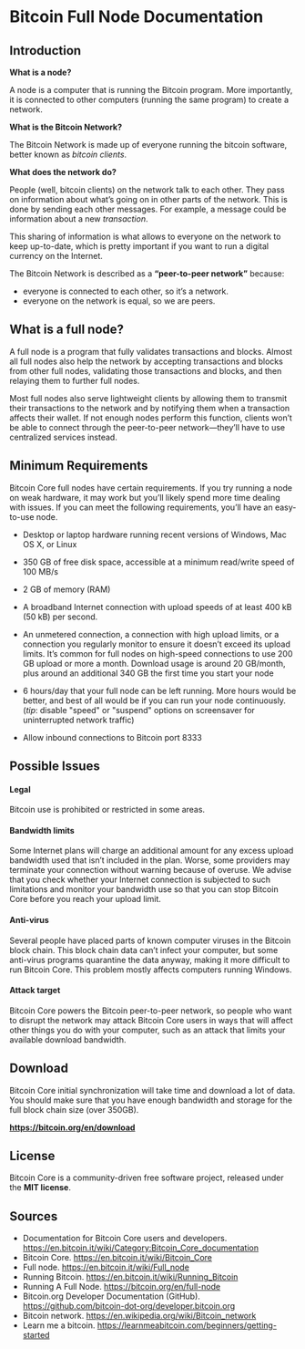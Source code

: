 # Bitcoin Full Node Documentation

## Introduction

__What is a node?__  

A node is a computer that is running the Bitcoin program. 
More importantly, it is connected to other computers (running the same program) to create a network.

__What is the Bitcoin Network?__  

The Bitcoin Network is made up of everyone running the bitcoin software, better known as _bitcoin clients_.

__What does the network do?__  

People (well, bitcoin clients) on the network talk to each other. 
They pass on information about what’s going on in other parts of the network. 
This is done by sending each other messages. For example, 
a message could be information about a new _transaction_.

This sharing of information is what allows to everyone on the network to keep up-to-date, 
which is pretty important if you want to run a digital currency on the Internet.

The Bitcoin Network is described as a __“peer-to-peer network”__ because:

- everyone is connected to each other, so it’s a network.
- everyone on the network is equal, so we are peers.

## What is a full node?  

A full node is a program that fully validates transactions and blocks. 
Almost all full nodes also help the network by accepting transactions and blocks from other full nodes, 
validating those transactions and blocks, and then relaying them to further full nodes.   

Most full nodes also serve lightweight clients by allowing them to transmit their transactions to the network 
and by notifying them when a transaction affects their wallet. If not enough nodes perform this function, 
clients won’t be able to connect through the peer-to-peer network—they’ll have to use centralized services instead.

## Minimum Requirements  

Bitcoin Core full nodes have certain requirements. If you try running a node on weak hardware, 
it may work but you’ll likely spend more time dealing with issues. 
If you can meet the following requirements, you’ll have an easy-to-use node.

- Desktop or laptop hardware running recent versions of Windows, Mac OS X, or Linux

- 350 GB of free disk space, accessible at a minimum read/write speed of 100 MB/s

- 2 GB of memory (RAM)

- A broadband Internet connection with upload speeds of at least 400 kB (50 kB) per second.

- An unmetered connection, a connection with high upload limits, or a connection you regularly monitor to ensure it doesn’t exceed its upload limits. It’s common for full nodes on high-speed connections to use 200 GB upload or more a month. Download usage is around 20 GB/month, 
plus around an additional 340 GB the first time you start your node

- 6 hours/day that your full node can be left running. More hours would be better, and best of all would be if you can run your node continuously.(_tip_: disable "speed" or "suspend" options on screensaver for uninterrupted network traffic)

- Allow inbound connections to Bitcoin port 8333

## Possible Issues  

#### Legal  
Bitcoin use is prohibited or restricted in some areas.

#### Bandwidth limits  
Some Internet plans will charge an additional amount for any excess upload bandwidth used that isn’t included in the plan. 
Worse, some providers may terminate your connection without warning because of overuse. 
We advise that you check whether your Internet connection is subjected to such limitations 
and monitor your bandwidth use so that you can stop Bitcoin Core before you reach your upload limit.

#### Anti-virus  
Several people have placed parts of known computer viruses in the Bitcoin block chain. 
This block chain data can’t infect your computer, but some anti-virus programs quarantine the data anyway, 
making it more difficult to run Bitcoin Core. This problem mostly affects computers running Windows.

#### Attack target  
Bitcoin Core powers the Bitcoin peer-to-peer network, 
so people who want to disrupt the network may attack Bitcoin Core users in ways that will affect other things you do with your computer, 
such as an attack that limits your available download bandwidth.

## Download  
Bitcoin Core initial synchronization will take time and download a lot of data. 
You should make sure that you have enough bandwidth and storage for the full block chain size (over 350GB). 

**https://bitcoin.org/en/download**

## License  
Bitcoin Core is a community-driven free software project, released under the **MIT license**.

## Sources  

- Documentation for Bitcoin Core users and developers. https://en.bitcoin.it/wiki/Category:Bitcoin_Core_documentation
- Bitcoin Core. https://en.bitcoin.it/wiki/Bitcoin_Core
- Full node. https://en.bitcoin.it/wiki/Full_node
- Running Bitcoin. https://en.bitcoin.it/wiki/Running_Bitcoin
- Running A Full Node. https://bitcoin.org/en/full-node 
- Bitcoin.org Developer Documentation (GitHub). https://github.com/bitcoin-dot-org/developer.bitcoin.org
- Bitcoin network. https://en.wikipedia.org/wiki/Bitcoin_network
- Learn me a bitcoin. https://learnmeabitcoin.com/beginners/getting-started
